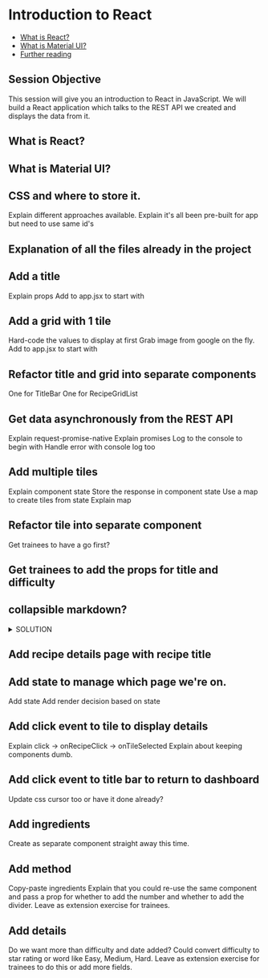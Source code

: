 # Introduction to React

* [What is React?](#react)
* [What is Material UI?](#material-ui)
* [Further reading](#further)

## Session Objective
This session will give you an introduction to React in JavaScript. We will build
a React application which talks to the REST API we created and displays the data
from it.

<a name="react"></a>
## What is React?

<a name="material-ui"></a>
## What is Material UI?

## CSS and where to store it.
Explain different approaches available.
Explain it's all been pre-built for app but need to use same id's

## Explanation of all the files already in the project

## Add a title
Explain props
Add to app.jsx to start with

## Add a grid with 1 tile
Hard-code the values to display at first
Grab image from google on the fly.
Add to app.jsx to start with

## Refactor title and grid into separate components
One for TitleBar
One for RecipeGridList

## Get data asynchronously from the REST API
Explain request-promise-native
Explain promises
Log to the console to begin with
Handle error with console log too

## Add multiple tiles
Explain component state
Store the response in component state
Use a map to create tiles from state
Explain map

## Refactor tile into separate component
Get trainees to have a go first?

## Get trainees to add the props for title and difficulty
## collapsible markdown?
<details>
  <summary>SOLUTION</summary>
  <p>
  Some explanation  

  ```javaScript
  console.log("cheating")
  ```
  </p>
</details>

## Add recipe details page with recipe title

## Add state to manage which page we're on.
Add state
Add render decision based on state

## Add click event to tile to display details
Explain click -> onRecipeClick -> onTileSelected
Explain about keeping components dumb.

## Add click event to title bar to return to dashboard
Update css cursor too or have it done already?

## Add ingredients
Create as separate component straight away this time.

## Add method
Copy-paste ingredients
Explain that you could re-use the same component and pass a prop for
whether to add the number and whether to add the divider.
Leave as extension exercise for trainees.

## Add details
Do we want more than difficulty and date added?
Could convert difficulty to star rating or word like Easy, Medium, Hard.
Leave as extension exercise for trainees to do this or add more fields.
